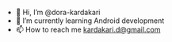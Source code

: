 - 👋 Hi, I’m @dora-kardakari
- 🌱 I’m currently learning Android development
- 📫 How to reach me kardakari.d@gmail.com

<!---
dora-kardakari/dora-kardakari is a ✨ special ✨ repository because its `README.md` (this file) appears on your GitHub profile.
You can click the Preview link to take a look at your changes.
--->

